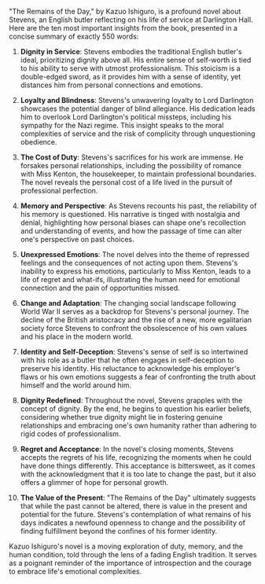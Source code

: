 "The Remains of the Day," by Kazuo Ishiguro, is a profound novel about Stevens, an English butler reflecting on his life of service at Darlington Hall. Here are the ten most important insights from the book, presented in a concise summary of exactly 550 words:

1. **Dignity in Service**: Stevens embodies the traditional English butler's ideal, prioritizing dignity above all. His entire sense of self-worth is tied to his ability to serve with utmost professionalism. This stoicism is a double-edged sword, as it provides him with a sense of identity, yet distances him from personal connections and emotions.

2. **Loyalty and Blindness**: Stevens's unwavering loyalty to Lord Darlington showcases the potential danger of blind allegiance. His dedication leads him to overlook Lord Darlington's political missteps, including his sympathy for the Nazi regime. This insight speaks to the moral complexities of service and the risk of complicity through unquestioning obedience.

3. **The Cost of Duty**: Stevens's sacrifices for his work are immense. He forsakes personal relationships, including the possibility of romance with Miss Kenton, the housekeeper, to maintain professional boundaries. The novel reveals the personal cost of a life lived in the pursuit of professional perfection.

4. **Memory and Perspective**: As Stevens recounts his past, the reliability of his memory is questioned. His narrative is tinged with nostalgia and denial, highlighting how personal biases can shape one's recollection and understanding of events, and how the passage of time can alter one's perspective on past choices.

5. **Unexpressed Emotions**: The novel delves into the theme of repressed feelings and the consequences of not acting upon them. Stevens's inability to express his emotions, particularly to Miss Kenton, leads to a life of regret and what-ifs, illustrating the human need for emotional connection and the pain of opportunities missed.

6. **Change and Adaptation**: The changing social landscape following World War II serves as a backdrop for Stevens's personal journey. The decline of the British aristocracy and the rise of a new, more egalitarian society force Stevens to confront the obsolescence of his own values and his place in the modern world.

7. **Identity and Self-Deception**: Stevens's sense of self is so intertwined with his role as a butler that he often engages in self-deception to preserve his identity. His reluctance to acknowledge his employer's flaws or his own emotions suggests a fear of confronting the truth about himself and the world around him.

8. **Dignity Redefined**: Throughout the novel, Stevens grapples with the concept of dignity. By the end, he begins to question his earlier beliefs, considering whether true dignity might lie in fostering genuine relationships and embracing one's own humanity rather than adhering to rigid codes of professionalism.

9. **Regret and Acceptance**: In the novel's closing moments, Stevens accepts the regrets of his life, recognizing the moments when he could have done things differently. This acceptance is bittersweet, as it comes with the acknowledgment that it is too late to change the past, but it also offers a glimmer of hope for personal growth.

10. **The Value of the Present**: "The Remains of the Day" ultimately suggests that while the past cannot be altered, there is value in the present and potential for the future. Stevens's contemplation of what remains of his days indicates a newfound openness to change and the possibility of finding fulfillment beyond the confines of his former identity.

Kazuo Ishiguro's novel is a moving exploration of duty, memory, and the human condition, told through the lens of a fading English tradition. It serves as a poignant reminder of the importance of introspection and the courage to embrace life's emotional complexities.
